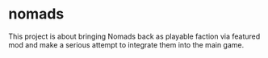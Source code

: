 # nomads
This project is about bringing Nomads back as playable faction via featured mod and make a serious attempt to integrate them into the main game.
